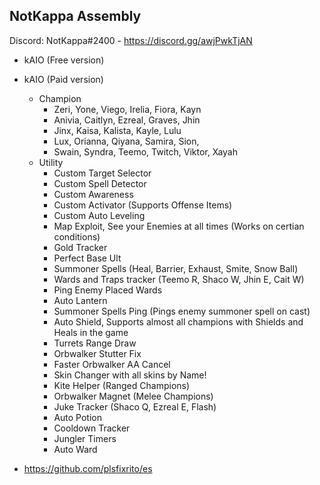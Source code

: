 ## NotKappa Assembly
Discord: NotKappa#2400 - https://discord.gg/awjPwkTjAN

* kAIO (Free version)
* kAIO (Paid version)
    * Champion
        * Zeri, Yone, Viego, Irelia, Fiora, Kayn
        * Anivia, Caitlyn, Ezreal, Graves, Jhin
        * Jinx, Kaisa, Kalista, Kayle, Lulu
        * Lux, Orianna, Qiyana, Samira, Sion,
        * Swain, Syndra, Teemo, Twitch, Viktor, Xayah
    * Utility
        * Custom Target Selector
        * Custom Spell Detector
        * Custom Awareness
        * Custom Activator (Supports Offense Items)
        * Custom Auto Leveling
        * Map Exploit, See your Enemies at all times (Works on certian conditions)
        * Gold Tracker
        * Perfect Base Ult
        * Summoner Spells (Heal, Barrier, Exhaust, Smite, Snow Ball)
        * Wards and Traps tracker (Teemo R, Shaco W, Jhin E, Cait W)
        * Ping Enemy Placed Wards
        * Auto Lantern
        * Summoner Spells Ping (Pings enemy summoner spell on cast)
        * Auto Shield, Supports almost all champions with Shields and Heals in the game
        * Turrets Range Draw
        * Orbwalker Stutter Fix
        * Faster Orbwalker AA Cancel
        * Skin Changer with all skins by Name!
        * Kite Helper (Ranged Champions)
        * Orbwalker Magnet (Melee Champions)
        * Juke Tracker (Shaco Q, Ezreal E, Flash)
        * Auto Potion
        * Cooldown Tracker
        * Jungler Timers
        * Auto Ward

        
* https://github.com/plsfixrito/es
